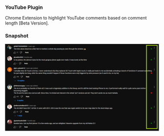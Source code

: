 ### YouTube Plugin
Chrome Extension to highlight YouTube comments based on comment length [Beta Version]. 

### Snapshot
<p align = "center">
  <img class="center" src = "https://raw.githubusercontent.com/ronylpatil/youtube-plugin/refs/heads/main/snapshot/snapshot.png" alt = "Drawing">
</p>
